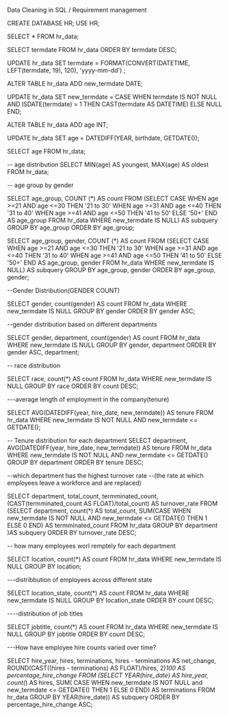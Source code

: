 Data Cleaning in SQL / Requirement management

CREATE DATABASE HR;
USE HR;


SELECT *
FROM hr_data;

SELECT  termdate
FROM hr_data
ORDER BY termdate DESC;

UPDATE hr_data
SET termdate = FORMAT(CONVERT(DATETIME, LEFT(termdate, 19), 120), 'yyyy-mm-dd')
;

ALTER TABLE hr_data
ADD new_termdate DATE;

UPDATE hr_data
SET new_termdate = CASE
WHEN termdate IS NOT NULL AND ISDATE(termdate) = 1
THEN CAST(termdate AS DATETIME) ELSE NULL END;


ALTER TABLE hr_data
ADD age INT;

UPDATE hr_data
SET age = DATEDIFF(YEAR, birthdate, GETDATE());

SELECT age
FROM hr_data;

-- age distribution
SELECT
MIN(age) AS youngest,
MAX(age) AS oldest
FROM hr_data;

-- age group by gender

SELECT age_group,
COUNT (*) AS count
FROM
(SELECT
CASE
	WHEN age >=21 AND age <=30 THEN '21 to 30'
	WHEN age >=31 AND age <=40 THEN '31 to 40'
	WHEN age >=41 AND age <=50 THEN '41 to 50'
	ELSE '50+'
	END AS age_group
FROM hr_data
WHERE new_termdate IS NULL) AS subquery
GROUP BY age_group
ORDER BY age_group;



SELECT age_group, 
gender,
COUNT (*) AS count
FROM
(SELECT
CASE
	WHEN age >=21 AND age <=30 THEN '21 to 30'
	WHEN age >=31 AND age <=40 THEN '31 to 40'
	WHEN age >=41 AND age <=50 THEN '41 to 50'
	ELSE '50+'
	END AS age_group, gender
FROM hr_data
WHERE new_termdate IS NULL) AS subquery
GROUP BY age_group, gender
ORDER BY age_group, gender;


--Gender Distribution(GENDER COUNT)

SELECT gender,
count(gender) AS count
FROM hr_data
WHERE new_termdate IS NULL
GROUP BY gender
ORDER BY gender ASC;

--gender distribution based on different departments

SELECT gender, department,
count(gender) AS count
FROM hr_data
WHERE new_termdate IS NULL
GROUP BY gender, department
ORDER BY gender ASC, department;

-- race distribution

SELECT race,
count(*) AS count
FROM hr_data
WHERE new_termdate IS NULL
GROUP BY race
ORDER BY count DESC;

---average length of employment in the company(tenure)

SELECT
AVG(DATEDIFF(year, hire_date, new_termdate)) AS tenure
FROM hr_data
WHERE new_termdate IS NOT NULL AND new_termdate <= GETDATE();

-- Tenure distribution for each department
SELECT
department,
AVG(DATEDIFF(year, hire_date, new_termdate)) AS tenure
FROM hr_data
WHERE new_termdate IS NOT NULL AND new_termdate <= GETDATE()
GROUP BY department
ORDER BY tenure DESC;

--which department has the highest turnover rate
--(the rate at which employees leave a workforce and are replaced)

SELECT
	department,
	total_count,
	termminated_count,
	(CAST(termminated_count AS FLOAT)/total_count) AS turnover_rate
	FROM
		(SELECT
		department,
		count(*) AS total_count,
		SUM(CASE
			WHEN new_termdate IS NOT NULL AND new_termdate <= GETDATE() THEN 1 ELSE 0
			END) AS termminated_count
			FROM hr_data
			GROUP BY department
			)AS subquery
			ORDER BY turnover_rate DESC;

-- how many employees worl remptely for each department

SELECT
location,
count(*) AS count
FROM hr_data
WHERE new_termdate IS NULL
GROUP BY location;


---distribbution of employees across different state

SELECT 
location_state,
count(*) AS count
FROM hr_data
WHERE new_termdate IS NULL
GROUP BY location_state
ORDER BY count DESC;

----distribution of job titles

SELECT
jobtitle,
count(*) AS count
FROM hr_data
WHERE new_termdate IS NULL
GROUP BY jobtitle
ORDER BY count DESC;

---How have employee hire counts varied over time?

SELECT hire_year, hires, terminations, hires - terminations
AS net_change, 
ROUND(CAST((hires - terminations) AS FLOAT)/hires, 2)*100 AS percentage_hire_change
FROM
(SELECT 
YEAR(hire_date) AS hire_year,
count(*) AS hires,
SUM( CASE
		WHEN new_termdate IS NOT NULL and new_termdate <= GETDATE() THEN 1 ELSE 0
		END) AS terminations
FROM hr_data
GROUP BY YEAR(hire_date)) AS subquery
ORDER BY percentage_hire_change ASC;
